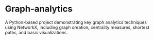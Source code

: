 # Graph-analytics
A Python-based project demonstrating key graph analytics techniques using NetworkX, including graph creation, centrality measures, shortest paths, and basic visualizations.
